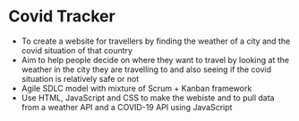 # Covid Tracker

- To create a website for travellers by finding the weather of a city and the covid situation of that country
- Aim to help people decide on where they want to travel by looking at the weather in the city they are travelling to and also seeing if the covid situation is relatively safe or not
- Agile SDLC model with mixture of Scrum + Kanban framework
- Use HTML, JavaScript and CSS to make the webiste and to pull data from a weather API and a COVID-19 API using JavaScript
